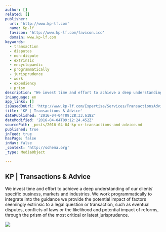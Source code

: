 ```yaml
---
author: []
related: []
publisher:
  url: 'http://www.kp-lf.com'
  name: Kp-lf
  favicon: 'http://www.kp-lf.com/favicon.ico'
  domain: www.kp-lf.com
keywords:
  - transaction
  - disputes
  - non-dispute
  - extrinsic
  - encyclopaedic
  - programmatically
  - jurisprudence
  - work
  - expediency
  - prism
description: "We invest time and effort to achieve a deep understanding of our clients' specific business, markets and industries. We work programmatically to integrate into the guidance we provide the potential impact of factors seemingly extrinsic to a legal question or transaction, such as eventual disputes, conflicts of laws or the likelihood and potential impact of reforms, through the prism of the most critical or latest jurisprudence."
inLanguage: en
app_links: []
isBasedOnUrl: 'http://www.kp-lf.com/Expertise/Services/TransactionsAdvice/'
title: 'KP | Transactions & Advice'
datePublished: '2016-04-04T09:28:33.618Z'
dateModified: '2016-04-04T09:12:24.452Z'
sourcePath: _posts/2016-04-04-kp-or-transactions-and-advice.md
published: true
inFeed: true
hasPage: false
inNav: false
_context: 'http://schema.org'
_type: MediaObject

---
```

<article style=""><h1>KP | Transactions &amp; Advice</h1><p>We invest time and effort to achieve a deep understanding of our clients' specific business, markets and industries. We work programmatically to integrate into the guidance we provide the potential impact of factors seemingly extrinsic to a legal question or transaction, such as eventual disputes, conflicts of laws or the likelihood and potential impact of reforms, through the prism of the most critical or latest jurisprudence.</p><img src="http://www.kp-lf.com/upload/people/CNK_photo.jpeg" /></article>